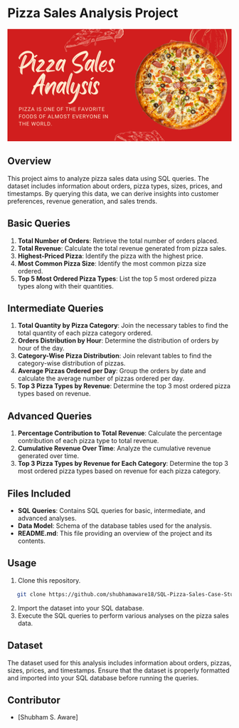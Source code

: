 # Pizza Sales Analysis Project
![Pizza Sales Anlysis(EDA)](https://github.com/shubhamaware18/SQL-Pizza-Sales-Case-Study/blob/main/artifacts/image.png)
## Overview

This project aims to analyze pizza sales data using SQL queries. The dataset includes information about orders, pizza types, sizes, prices, and timestamps. By querying this data, we can derive insights into customer preferences, revenue generation, and sales trends.

## Basic Queries

1. **Total Number of Orders**: Retrieve the total number of orders placed.
2. **Total Revenue**: Calculate the total revenue generated from pizza sales.
3. **Highest-Priced Pizza**: Identify the pizza with the highest price.
4. **Most Common Pizza Size**: Identify the most common pizza size ordered.
5. **Top 5 Most Ordered Pizza Types**: List the top 5 most ordered pizza types along with their quantities.

## Intermediate Queries

1. **Total Quantity by Pizza Category**: Join the necessary tables to find the total quantity of each pizza category ordered.
2. **Orders Distribution by Hour**: Determine the distribution of orders by hour of the day.
3. **Category-Wise Pizza Distribution**: Join relevant tables to find the category-wise distribution of pizzas.
4. **Average Pizzas Ordered per Day**: Group the orders by date and calculate the average number of pizzas ordered per day.
5. **Top 3 Pizza Types by Revenue**: Determine the top 3 most ordered pizza types based on revenue.

## Advanced Queries

1. **Percentage Contribution to Total Revenue**: Calculate the percentage contribution of each pizza type to total revenue.
2. **Cumulative Revenue Over Time**: Analyze the cumulative revenue generated over time.
3. **Top 3 Pizza Types by Revenue for Each Category**: Determine the top 3 most ordered pizza types based on revenue for each pizza category.


## Files Included

- **SQL Queries**: Contains SQL queries for basic, intermediate, and advanced analyses.
- **Data Model**: Schema of the database tables used for the analysis.
- **README.md**: This file providing an overview of the project and its contents.

## Usage

1. Clone this repository.
```bash
   git clone https://github.com/shubhamaware18/SQL-Pizza-Sales-Case-Study.git
```
2. Import the dataset into your SQL database.
3. Execute the SQL queries to perform various analyses on the pizza sales data.

## Dataset

The dataset used for this analysis includes information about orders, pizzas, sizes, prices, and timestamps. Ensure that the dataset is properly formatted and imported into your SQL database before running the queries.

## Contributor

- [Shubham S. Aware]